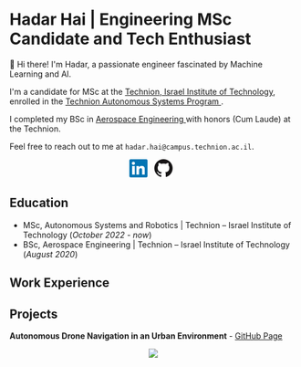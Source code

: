 # Hadar Hai | Engineering MSc Candidate and Tech Enthusiast

👋 Hi there! I'm Hadar, a passionate  engineer fascinated by Machine Learning and AI.
<p>I'm a candidate for MSc at the <a href="https://www.technion.ac.il/en/home-2/">Technion, Israel Institute of Technology</a>, enrolled in the <a href="https://tasp-technion.org/">Technion Autonomous Systems Program </a>.</p>
<p>I completed my BSc in <a href="https://aerospace.technion.ac.il/"> Aerospace Engineering </a> with honors (Cum Laude) at the Technion. </p>
<p>Feel free to reach out to me at <code class="language-plaintext highlighter-rouge">hadar.hai@campus.technion.ac.il</code>.</p>

<p align="center">
  <a href="https://www.linkedin.com/in/hadar-hai/"><img src="https://github.com/taldatech/taldatech.github.io/raw/main/img/linkedin.png" style="height:32px" /></a>&nbsp;&nbsp;
  <a href="https://github.com/hadar-hai"><img src="https://github.com/taldatech/taldatech.github.io/raw/main/img/github.png" style="height:32px" /></a>&nbsp;&nbsp;
</p>


## Education
- MSc, Autonomous Systems and Robotics | Technion – Israel Institute of Technology (_October 2022 - now_)	 			        		
- BSc, Aerospace Engineering              | Technion – Israel Institute of Technology (_August 2020_)

## Work Experience

## Projects

**Autonomous Drone Navigation in an Urban Environment** - [GitHub Page](https://github.com/hadar-hai/AutonomousDroneNav)

<p align="center">
<img src="https://github.com/hadar-hai/hadar-hai.github.io/raw/main/assets/img/AutDroneNavTeaser.gif" style="max-height:350px">
</p>

